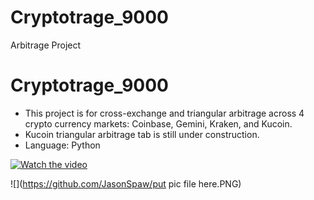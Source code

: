 # Cryptotrage_9000
Arbitrage Project

# Cryptotrage_9000

- This project is for cross-exchange and triangular arbitrage across 4 crypto currency markets: Coinbase, Gemini, Kraken, and Kucoin.
- Kucoin triangular arbitrage tab is still under construction.
- Language: Python

[![Watch the video](https://i.stack.imgur.com/Vp2cE.png)](https://youtu.be/dPmhGKzdF7Y)

![](https://github.com/JasonSpaw/put pic file here.PNG)
